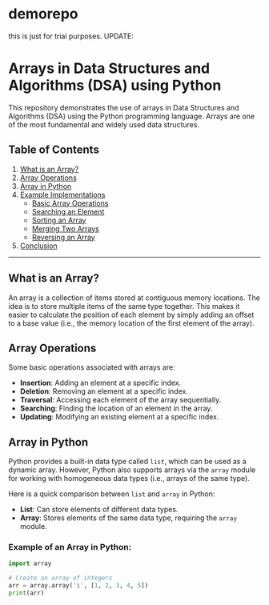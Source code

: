 # demorepo
this is just for trial purposes.
UPDATE: 
# Arrays in Data Structures and Algorithms (DSA) using Python

This repository demonstrates the use of arrays in Data Structures and Algorithms (DSA) using the Python programming language. Arrays are one of the most fundamental and widely used data structures.

## Table of Contents

1. [What is an Array?](#what-is-an-array)
2. [Array Operations](#array-operations)
3. [Array in Python](#array-in-python)
4. [Example Implementations](#example-implementations)
   - [Basic Array Operations](#basic-array-operations)
   - [Searching an Element](#searching-an-element)
   - [Sorting an Array](#sorting-an-array)
   - [Merging Two Arrays](#merging-two-arrays)
   - [Reversing an Array](#reversing-an-array)
5. [Conclusion](#conclusion)

---

## What is an Array?

An array is a collection of items stored at contiguous memory locations. The idea is to store multiple items of the same type together. This makes it easier to calculate the position of each element by simply adding an offset to a base value (i.e., the memory location of the first element of the array).

## Array Operations

Some basic operations associated with arrays are:
- **Insertion**: Adding an element at a specific index.
- **Deletion**: Removing an element at a specific index.
- **Traversal**: Accessing each element of the array sequentially.
- **Searching**: Finding the location of an element in the array.
- **Updating**: Modifying an existing element at a specific index.

## Array in Python

Python provides a built-in data type called `list`, which can be used as a dynamic array. However, Python also supports arrays via the `array` module for working with homogeneous data types (i.e., arrays of the same type).

Here is a quick comparison between `list` and `array` in Python:

- **List**: Can store elements of different data types.
- **Array**: Stores elements of the same data type, requiring the `array` module.

### Example of an Array in Python:

```python
import array

# Create an array of integers
arr = array.array('i', [1, 2, 3, 4, 5])
print(arr)
